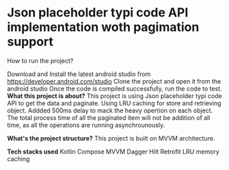 # Json placeholder typi code API implementation woth pagimation support

How to run the project?

Download and Install the latest android studio from https://developer.android.com/studio
Clone the project and open it from the android studio
Once the code is compiled successfully, run the code to test.
**What this project is about?**
This project is using Json placeholder typi code API to get the data and paginate. 
Using LRU caching for store and retrieving object. Addded 500ms delay to mack the heavy opertion on each object. 
The total process time of all the paginated item will not be addition of all time, as all the operations are running asynchrounously.

**What's the project structure?**
This project is built on MVVM architecture.

**Tech stacks used**
Kotlin
Compose
MVVM
Dagger Hilt
Retrofit
LRU memory caching
